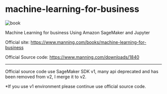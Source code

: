 # machine-learning-for-business

![book](https://images.manning.com/360/480/resize/book/3/d2bf7c7-6655-4d48-b7d8-0c762b174541/Hudgeon-MLB-HI.png)

Machine Learning for business Using Amazon SageMaker and Jupyter

Official site:
https://www.manning.com/books/machine-learning-for-business

Official Source code: https://www.manning.com/downloads/1840


<hr>

Official source code use SageMaker SDK v1, many api deprecated and has been removed from v2,  I merge it to v2.

*If you use v1 environment please continue use official source code.
